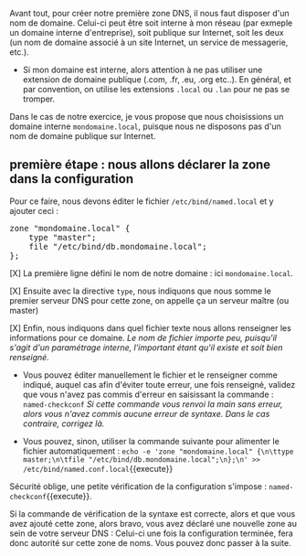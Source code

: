
Avant tout, pour créer notre première zone DNS, il nous faut disposer d'un nom de domaine.
Celui-ci peut être soit interne à mon réseau (par exmeple un domaine interne d'entreprise), soit publique sur Internet, soit les deux (un nom de domaine associé à un site Internet, un service de messagerie, etc.).

- Si mon domaine est interne, alors attention à ne pas utiliser une extension de domaine publique (.com, .fr, .eu, .org etc..). En général, et par convention, on utilise les extensions `.local` ou `.lan` pour ne pas se tromper.

Dans le cas de notre exercice, je vous propose que nous choisissions un domaine interne `mondomaine.local`, puisque nous ne disposons pas d'un nom de domaine publique sur Internet.

## première étape : nous allons déclarer la zone dans la configuration

Pour ce faire, nous devons éditer le fichier `/etc/bind/named.local` et y ajouter ceci : 
<pre>
zone "mondomaine.local" {
	type "master";
	file "/etc/bind/db.mondomaine.local";
};
</pre>

[X] La première ligne défini le nom de notre domaine : ici `mondomaine.local`.

[X] Ensuite avec la directive `type`, nous indiquons que nous somme le premier serveur DNS pour cette zone, on appelle ça un serveur maître (ou master)

[X] Enfin, nous indiquons dans quel fichier texte nous allons renseigner les informations pour ce domaine.
*Le nom de fichier importe peu, puisqu'il s'agit d'un paramétrage interne, l'important étant qu'il existe et soit bien renseigné.*

- Vous pouvez éditer manuellement le fichier et le renseigner comme indiqué, auquel cas afin d'éviter toute erreur, une fois renseigné, validez que vous n'avez pas commis d'erreur en saisissant la commande : `named-checkconf`
*Si cette commande vous renvoi la main sans erreur, alors vous n'avez commis aucune erreur de syntaxe. Dans le cas contraire, corrigez là.*

- Vous pouvez, sinon, utiliser la commande suivante pour alimenter le fichier automatiquement : `echo -e 'zone "mondomaine.local" {\n\ttype master;\n\tfile "/etc/bind/db.mondomaine.local";\n};\n' >> /etc/bind/named.conf.local`{{execute}}

Sécurité oblige, une petite vérification de la configuration s'impose : `named-checkconf`{{execute}}.

Si la commande de vérification de la syntaxe est correcte, alors et que vous avez ajouté cette zone, alors bravo, vous avez déclaré une nouvelle zone au sein de votre serveur DNS : Celui-ci une fois la configuration terminée, fera donc autorité sur cette zone de noms.
Vous pouvez donc passer à la suite.

